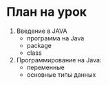 # План на урок
1. Введение в JAVA
   - программа на Java
   - package
   - class
2. Программирование на Java:
   - переменные
   - основные типы данных

